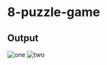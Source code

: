 # 8-puzzle-game
## Output  
![one](https://user-images.githubusercontent.com/65774847/192091371-b89c3004-1fd8-4dec-b882-39ae080a4006.PNG)
![two](https://user-images.githubusercontent.com/65774847/192091391-2f0e1d63-fa68-4d76-a572-d8fff9b480f1.PNG)
